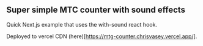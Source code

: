 ## Super simple MTC counter with sound effects
Quick Next.js example that uses the with-sound react hook.

Deployed to vercel CDN (here)[https://mtg-counter.chrisvasey.vercel.app/].
